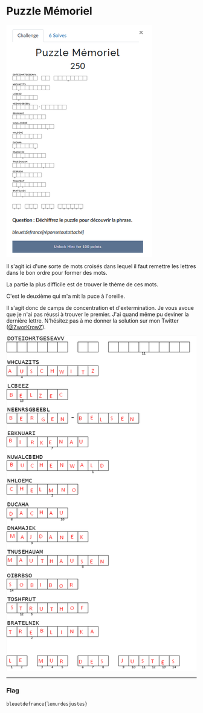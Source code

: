 # Puzzle Mémoriel
![puzzle_memoriel.png](../Images/puzzle_memoriel.png)

Il s'agit ici d'une sorte de mots croisés dans lequel il faut remettre les lettres dans le bon ordre pour former des mots.

La partie la plus difficile est de trouver le thème de ces mots.

C'est le deuxième qui m'a mit la puce à l'oreille.

Il s'agit donc de camps de concentration et d'extermination. Je vous avoue que je n'ai pas réussi à trouver le premier. J'ai quand même pu deviner la dernière lettre. N'hésitez pas à me donner la solution sur mon Twitter ([@ZworKrowZ](https://twitter.com/ZworKrowZ)).

![solution_puzzle.png](../Images/solution_puzzle.png)

---
### Flag
```
bleuetdefrance{lemurdesjustes}
```